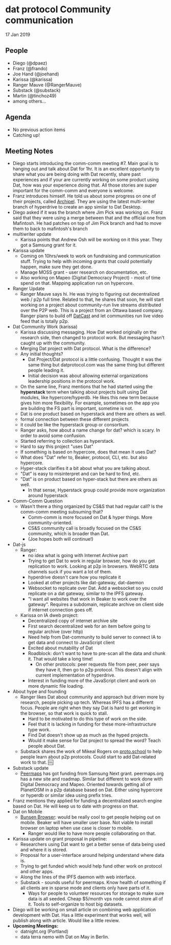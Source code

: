 # dat protocol Community communication 

17 Jan 2019

## People

* Diego (@dpaez)
* Franz (@frando)
* Joe Hand (@joehand)  
* Karissa (@karissa)
* Ranger Mauve (@RangerMauve)
* Substack (@substack)
* Martin (@tinchoz49)
* among others...

## Agenda

* No previous action items
* Catching up!

## Meeting Notes

* Diego starts introducing the comm-comm meeting #7. Main goal is to hanging out and talk about Dat for 1hr. It is an excellent opportunity to share what you are being doing with Dat recently, share past experiences and if your are currently working on some product using Dat, how was your experience doing that. All those stories are super important for the comm-comm and everyone is welcome.
* Franz introduces himself. He told us about some progress on one of their projects, called [Archipel](https://github.com/arso-project/archipel). They are using the latest multi-writer branch of hyperdrive to create an app similar to Dat Desktop. 
* Diego asked if it was the branch where Jim Pick was working on. Franz said that they were using a merge between that and the official one from Mafintosh. He had patches on top of Jim Pick branch and had to move them to back to mafintosh's branch
* multiwriter update
  * Karissa points that Andrew Osh will be working on it this year. They got a Samsung grant for it.  
* Karissa update
  * Coming on 10hrs/week to work on fundraising and communication stuff. Trying to help with incoming grants that could potentially happen, make sure they get done.
  * Manage MOSS grant - user research on documentation, etc.
  * Also working on Mapeo (Digital Democracy Project) - most of time spend on that. Mapping application run on hypercore.
* Ranger Update
  * Ranger Mauve says hi. He was trying to figuring out decentralized web / p2p full time. Related to that, he shares that soon, he will start working on a project about community-run live streams distributed over the P2P web. This is a project from an Ottawa based company. Ranger plans to build off [DatCast](https://github.com/datcast) and let communities run live video feed that is totally p2p. 
* Dat Community Work (karissa)
  * Karissa discussing messaging. How Dat worked originally on the research side, then changed to protocol work. But messaging hasn't caught up with the community.
  * Merging Dat project with Dat protocol. What is the difference? 
  * Any initial thoughts?
    * Dat Project/Dat protocol is a little confusing. Thought it was the same thing but datprotocol.com was the same thing but different people leading it.
    * Initial decision was about allowing external organizations leadership positions in the protocol work.
  * On the same line, Franz mentions that he had started using the **hyperstack** term when talking about projects built using Dat modules, like hypercore/hyperdb. He likes this new term because gives him more flexibility. For example, sometimes on the app you are building the FS part is important, sometime is not.  
  * Dat is one product based on hyperstack and there are others as well.
  * formal connection between these different projects
  * it could be like the hyperstack group or consortium.
  * Ranger asks, how about a name change for dat? which is scary. In order to avoid some confusion.
  * Started referring to collection as hyperstack.
  * Hard to say this project "uses Dat"
  * If something is based on hypercore, does that mean it uses Dat?
  * What does "Dat" refer to, Beaker, protocol, CLI, etc. but also hypercore.
  * Hyper-stack clarifies it a bit about what you are talking about.
  * "Dat" is easy to misinterpret and can be hard to find, etc.
  * "Dat" is on product based on hyper-stack but there are others as well.
    * In that sense, Hyperstack group could provide more organization around hyperstack
* Comm-Comm Question
  * Wasn't there a thing organized by CS&S that had regular call? Is the comm-comm meeting subsuming that?
    * Comm-comm is more focused on Dat & hyper things. More community-oriented.
    * CS&S community call is broadly focused on the CS&S community, which is broader than Dat.
    * (Joe hopes both will continue!)
* Dat-js
  * Ranger: 
    * no idea what is going with Internet Archive part
    * Trying to get Dat to work in regular browser, how do you get replication to work. Looking at p2p in browsers. WebRTC data channels suck if you want a lot of them.
    * hyperdrive doesn't care how you replicate it
    * Looked at other projects like dat-gateway, dat-daemon
    * Websocket to replicate over Dat. Add a websocket so you could replicate on a dat gateway, similar to the IPFS gateway.
    * "I want all websites that work in Beaker to work over the gateway". Requires a subdomain, replicate archive on client side if internet connection goes off.
  * Karissa on IA dweb project:
    * Decentralized copy of internet archive site
    * First search decentralized web for an item before going to regular archive (over http)
    * Need help from Dat-community to build server to connect IA to get data and connect to JavaScript client
    * Excited about mutability of Dat
    * Roadblock: don't want to have to pre-scan all the data and chunk it. That would take a long time!
        * On other protocols: peer requests file from peer, peer says they have it, then go to p2p protocol. This doesn't align with current implementation of hyperdrive.
    * Interest in funding more of the JavaScript client and work on more dynamic file loading.
* About hype and founding
  * Ranger likes Dat about community and approach but driven more by research, people picking up tech. Whereas IPFS has a different focus. People are right when they say Dat is hard to get working in the browser, so that work is quick to stall.
    * Hard to be motivated to do this type of work on the side.
    * Feel that it is lacking in funding for these more-infrastructure type work.
    * Find Dat doesn't show up as much as the hyped projects.
    * Would it make sense for Dat project to spread the word? Teach people about Dat.
  * Substack shares the work of Mikeal Rogers on [proto.school](https://proto.school/#/) to help people learn about p2p protocols. Could start to add Dat-related work to that. :cool:
* Substack update
  * [Peermaps](https://peermaps.org/) has got funding from Samsung Next grant. peermaps.org has a new site and roadmap. Similar but different to work done with Digital Democracy and Mapeo. Oriented towards getting all of PlanetOSM in a p2p database based on Dat. Either using hypercore or hyperdb or similar idea using prefix tries.
* Franz mentions they applied for funding a decentralized search engine based on Dat. He will keep us to date with progress on that.
* Dat on Mobile
  * [Bunsen Browser](https://github.com/bunsenbrowser): would be really cool to get people helping out on mobile. Beaker will have smaller user base. Not viable to install browser on laptop when use case is closer to mobile.
    * Ranger would like to have more people collaborating on that.
* Karissa update on grant proposal in pipeline:
    * Researchers using Dat want to get a better sense of data being used and where it is stored.
    * Proposal for a user-interface around helping understand where data is.
    * Trying to get funded which would help fund other work on protocol and other apps.
    * Along the lines of the IPFS daemon with web interface.
    * Substack - sounds useful for peermaps. Know health of something if all clients are in sparse mode and clients only have parts of it.
      * Ways for people to volunteer resources for storage to make sure data is all seeded. Cheap $5/month vps node cannot store all of it. Tools to self-organize to host big datasets.
* Diego will be working on small article on combining web application development with Dat. Has a little experiment that works well, will publish along with article. Would like a little review.
* **Upcoming Meetings:**
  * datnight.org (Portland)
  * data terra nemo with Dat on May in Berlin. 

